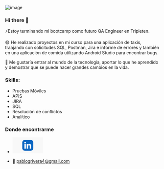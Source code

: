 ![image](https://github.com/pablogomez59/pablogomez59/assets/167910683/5a3403b2-88bc-434c-967c-024a900a2a04)





### Hi there 👋

⚡Estoy terminando mi bootcamp como futuro QA Engineer en Tripleten.

😄 He realizado proyectos en mi curso para una aplicación de taxis, traajando con solicitudes SQL, Postman, Jira e informe de errores y también en una aplicación de comida utilizando Android Studio para encontrar bugs.

🤔 Me gustaría entrar al mundo de la tecnología, aportar lo que he aprendido y demostrar que se puede hacer grandes cambios en la vida.

<!--
**pablogomez59/pablogomez59** is a ✨ _special_ ✨ repository because its `README.md` (this file) appears on your GitHub profile.

Here are some ideas to get you started:

- 🔭 I’m currently working on ...
- 🌱 I’m currently learning ...
- 👯 I’m looking to collaborate on ...
- 🤔 I’m looking for help with ...
- 💬 Ask me about ...
- 📫 How to reach me: ...
- 😄 Pronouns: ...
- ⚡ Fun fact: ...
-->
### Skills:  
- Pruebas Móviles 
- APIS  
- JIRA
- SQL     
- Resolución de conflictos
- Analítico

### Donde encontrarme

- [<img src="descarga.png" width="100"/>](https://www.linkedin.com/in/pablo-gomez-qa-engineer)
  
- 📧 pablogrivera4@gmail.com


